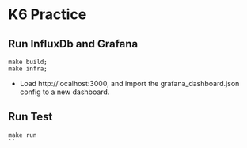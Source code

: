 # K6 Practice

## Run InfluxDb and Grafana
```
make build;
make infra;
```
- Load http://localhost:3000, and import the grafana_dashboard.json config to a new dashboard.

## Run Test
```
make run
``